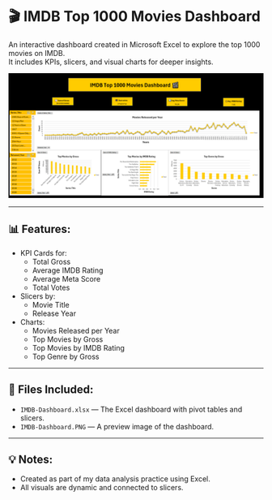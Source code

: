# 🎬 IMDB Top 1000 Movies Dashboard

An interactive dashboard created in Microsoft Excel to explore the top 1000 movies on IMDB.  
It includes KPIs, slicers, and visual charts for deeper insights.

![Dashboard Preview](IMDB-Dashboard.PNG)

---

## 📊 Features:
- KPI Cards for:
  - Total Gross
  - Average IMDB Rating
  - Average Meta Score
  - Total Votes
- Slicers by:
  - Movie Title
  - Release Year
- Charts:
  - Movies Released per Year
  - Top Movies by Gross
  - Top Movies by IMDB Rating
  - Top Genre by Gross

---

## 📁 Files Included:
- `IMDB-Dashboard.xlsx` — The Excel dashboard with pivot tables and slicers.
- `IMDB-Dashboard.PNG` — A preview image of the dashboard.

---

## 💡 Notes:
- Created as part of my data analysis practice using Excel.
- All visuals are dynamic and connected to slicers.
